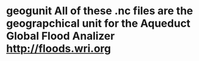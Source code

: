 # geogunit All of these .nc files are the geograpchical unit for the Aqueduct Global Flood Analizer http://floods.wri.org
